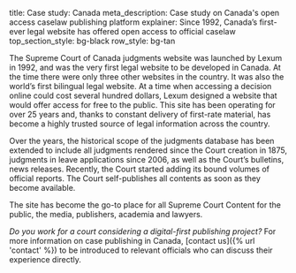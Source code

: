 title: Case study: Canada 
meta_description: Case study on Canada's open access caselaw publishing platform
explainer: Since 1992, Canada’s first-ever legal website has offered open access to official caselaw
top_section_style: bg-black
row_style: bg-tan

The Supreme Court of Canada judgments website was launched by Lexum in 1992, and was the very first legal website to be developed in Canada. At the time there were only three other websites in the country. It was also the world’s first bilingual legal website. At a time when accessing a decision online could cost several hundred dollars, Lexum designed a website that would offer access for free to the public. This site has been operating for over 25 years and, thanks to constant delivery of first-rate material, has become a highly trusted source of legal information across the country.

Over the years, the historical scope of the judgments database has been extended to include all judgments rendered since the Court creation in 1875, judgments in leave applications since 2006, as well as the Court’s bulletins, news releases. Recently, the Court started adding its bound volumes of official reports. The Court self-publishes all contents as soon as they become available. 

The site has become the go-to place for all Supreme Court Content for the public, the media, publishers, academia and lawyers.

*Do you work for a court considering a digital-first publishing project?* For more information on case publishing in Canada, [contact us]({% url 'contact' %}) to be introduced to relevant officials who can discuss their experience directly.


